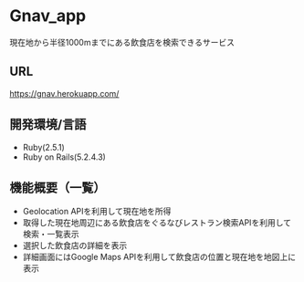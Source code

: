 # Gnav_app

現在地から半径1000mまでにある飲食店を検索できるサービス

## URL

https://gnav.herokuapp.com/

## 開発環境/言語

* Ruby(2.5.1)
* Ruby on Rails(5.2.4.3)

## 機能概要（一覧）

* Geolocation APIを利用して現在地を所得
* 取得した現在地周辺にある飲食店をぐるなびレストラン検索APIを利用して検索・一覧表示
* 選択した飲食店の詳細を表示
* 詳細画面にはGoogle Maps APIを利用して飲食店の位置と現在地を地図上に表示